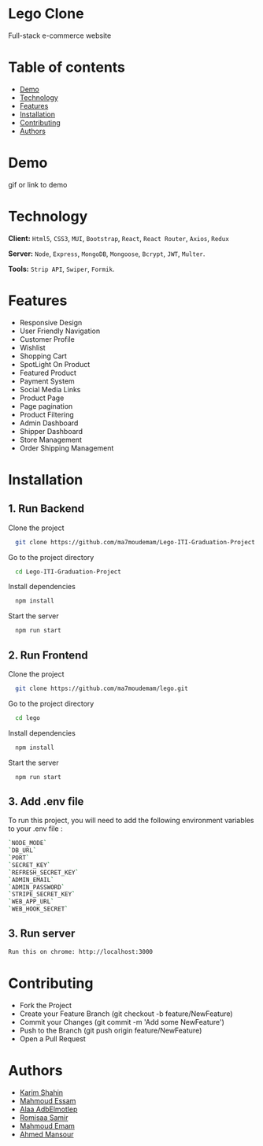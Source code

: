 # Lego Clone

Full-stack e-commerce website

# Table of contents

- [ Demo ](#demo)
- [ Technology ](#technology)
- [ Features ](#features)
- [ Installation ](#installation)
- [ Contributing ](#contributing)
- [ Authors ](#authors)

# Demo

gif or link to demo

# Technology

**Client:** `Html5`, `CSS3`, `MUI`, `Bootstrap`, `React`, `React Router`, `Axios`, `Redux`

**Server:** `Node`, `Express`, `MongoDB`, `Mongoose`, `Bcrypt`, `JWT`, `Multer`.

**Tools:** `Strip API`, `Swiper`, `Formik`.

# Features

- Responsive Design
- User Friendly Navigation
- Customer Profile
- Wishlist
- Shopping Cart
- SpotLight On Product
- Featured Product
- Payment System
- Social Media Links
- Product Page
- Page pagination
- Product Filtering
- Admin Dashboard
- Shipper Dashboard
- Store Management
- Order Shipping Management

# Installation

## 1. Run Backend

Clone the project

```bash
  git clone https://github.com/ma7moudemam/Lego-ITI-Graduation-Project.git
```

Go to the project directory

```bash
  cd Lego-ITI-Graduation-Project
```

Install dependencies

```bash
  npm install
```

Start the server

```bash
  npm run start
```

## 2. Run Frontend

Clone the project

```bash
  git clone https://github.com/ma7moudemam/lego.git
```

Go to the project directory

```bash
  cd lego
```

Install dependencies

```bash
  npm install
```

Start the server

```bash
  npm run start
```

## 3. Add .env file

To run this project, you will need to add the following environment variables to your .env file :

```bash
`NODE_MODE`
`DB_URL`
`PORT`
`SECRET_KEY`
`REFRESH_SECRET_KEY`
`ADMIN_EMAIL`
`ADMIN_PASSWORD`
`STRIPE_SECRET_KEY`
`WEB_APP_URL`
`WEB_HOOK_SECRET`
```

## 3. Run server

```bash
Run this on chrome: http://localhost:3000
```

# Contributing

- Fork the Project
- Create your Feature Branch (git checkout -b feature/NewFeature)
- Commit your Changes (git commit -m 'Add some NewFeature')
- Push to the Branch (git push origin feature/NewFeature)
- Open a Pull Request

# Authors

- [Karim Shahin](https://github.com/KarimShahin)
- [Mahmoud Essam](https://github.com/MahmoudEssam12)
- [Alaa AdbElmotlep](https://github.com/AlaaAbdelmotlep)
- [Romisaa Samir](https://github.com/romisaa-samir)
- [Mahmoud Emam](https://github.com/ma7moudemam)
- [Ahmed Mansour](https://github.com/mansourrsss)
